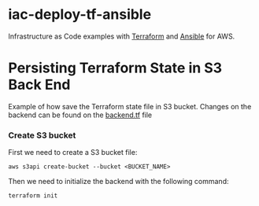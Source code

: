 
# iac-deploy-tf-ansible 

Infrastructure as Code examples with [Terraform](https://www.terraform.io/) and [Ansible](https://www.ansible.com/) for AWS.


# Persisting Terraform State in S3 Back End
Example of how save the Terraform state file in S3 bucket. Changes on the backend can be found on the [backend.tf](backend.tf) file

### Create S3 bucket 

First we need to create a S3 bucket file:

    aws s3api create-bucket --bucket <BUCKET_NAME>

Then we need to initialize the backend with the following command:

    terraform init
